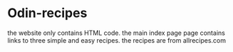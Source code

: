 # Odin-recipes
the website only contains HTML code.
the main index page page contains links to three simple and easy recipes.
the recipes are from allrecipes.com

